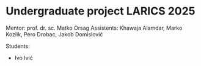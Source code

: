 # Undergraduate project LARICS 2025
Mentor: prof. dr. sc. Matko Orsag
Assistents: Khawaja Alamdar, Marko Kozlik, Pero Drobac, Jakob Domislović

Students:
- Ivo Ivić
